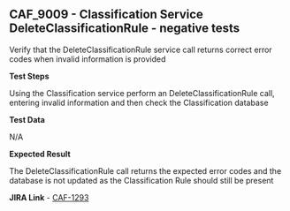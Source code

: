 ## CAF_9009 - Classification Service DeleteClassificationRule - negative tests ##

Verify that the DeleteClassificationRule service call returns correct error codes when invalid information is provided

**Test Steps**

Using the Classification service perform an DeleteClassificationRule call, entering invalid information and then check the Classification database

**Test Data**

N/A

**Expected Result**

The DeleteClassificationRule call returns the expected error codes and the database is not updated as the Classification Rule should still be present

**JIRA Link** - [CAF-1293](https://jira.autonomy.com/browse/CAF-1293)


